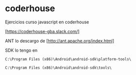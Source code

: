 # coderhouse
Ejercicios curso javascript en coderhouse

[https://coderhouse-gba.slack.com/]

ANT lo descargo de 
[http://ant.apache.org/index.html]

SDK lo tengo en 

`C:\Program Files (x86)\Android\android-sdk\platform-tools\`

`C:\Program Files (x86)\Android\android-sdk\tools\`
